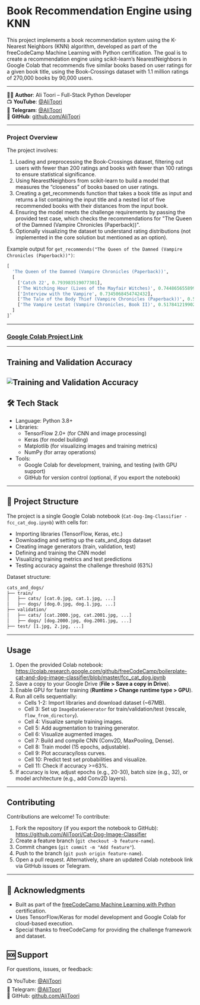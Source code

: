 # Book Recommendation Engine using KNN

This project implements a book recommendation system using the K-Nearest Neighbors (KNN) algorithm, developed as part of the freeCodeCamp Machine Learning with Python certification. The goal is to create a recommendation engine using scikit-learn’s NearestNeighbors in Google Colab that recommends five similar books based on user ratings for a given book title, using the Book-Crossings dataset with 1.1 million ratings of 270,000 books by 90,000 users.

---

👨‍💻 **Author**: Ali Toori – Full-Stack Python Developer  
📺 **YouTube**: [@AliToori](https://youtube.com/@AliToori)  
💬 **Telegram**: [@AliToori](https://t.me/@AliToori)  
📂 **GitHub**: [github.com/AliToori](https://github.com/AliToori)

---

### Project Overview
The project involves:
1. Loading and preprocessing the Book-Crossings dataset, filtering out users with fewer than 200 ratings and books with fewer than 100 ratings to ensure statistical significance.
2. Using NearestNeighbors from scikit-learn to build a model that measures the “closeness” of books based on user ratings.
3. Creating a get_recommends function that takes a book title as input and returns a list containing the input title and a nested list of five recommended books with their distances from the input book.
4. Ensuring the model meets the challenge requirements by passing the provided test case, which checks the recommendations for "The Queen of the Damned (Vampire Chronicles (Paperback))".
5. Optionally visualizing the dataset to understand rating distributions (not implemented in the core solution but mentioned as an option).

Example output for `get_recommends("The Queen of the Damned (Vampire Chronicles (Paperback))")`:

``` python
[
  'The Queen of the Damned (Vampire Chronicles (Paperback))',
  [
    ['Catch 22', 0.793983519077301], 
    ['The Witching Hour (Lives of the Mayfair Witches)', 0.7448656558990479], 
    ['Interview with the Vampire', 0.7345068454742432],
    ['The Tale of the Body Thief (Vampire Chronicles (Paperback))', 0.5376338362693787],
    ['The Vampire Lestat (Vampire Chronicles, Book II)', 0.5178412199020386]
  ]
]`
````
---

### [Google Colab Project Link](https://colab.research.google.com/drive/1jwf7bxxYvrg_ZnBXr8sQMam5sRezFCOw#scrollTo=la_Oz6oLlub6)

---
## Training and Validation Accuracy
![Training and Validation Accuracy](Training_and_Validation_Accuracy.png)
---

## 🛠 Tech Stack
* Language: Python 3.8+
* Libraries:
  * TensorFlow 2.0+ (for CNN and image processing)
  * Keras (for model building)
  * Matplotlib (for visualizing images and training metrics)
  * NumPy (for array operations)
* Tools:
  * Google Colab for development, training, and testing (with GPU support)
  * GitHub for version control (optional, if you export the notebook)

---

## 📂 Project Structure
The project is a single Google Colab notebook (`Cat-Dog-Img-Classifier - fcc_cat_dog.ipynb`) with cells for:
- Importing libraries (TensorFlow, Keras, etc.)
- Downloading and setting up the cats_and_dogs dataset
- Creating image generators (train, validation, test)
- Defining and training the CNN model
- Visualizing training metrics and test predictions
- Testing accuracy against the challenge threshold (63%)

Dataset structure:
```bash
cats_and_dogs/
├── train/
│   ├── cats/ [cat.0.jpg, cat.1.jpg, ...]
│   ├── dogs/ [dog.0.jpg, dog.1.jpg, ...]
├── validation/
│   ├── cats/ [cat.2000.jpg, cat.2001.jpg, ...]
│   ├── dogs/ [dog.2000.jpg, dog.2001.jpg, ...]
├── test/ [1.jpg, 2.jpg, ...]
```

---

## Usage
1. Open the provided Colab notebook: https://colab.research.google.com/github/freeCodeCamp/boilerplate-cat-and-dog-image-classifier/blob/master/fcc_cat_dog.ipynb
2. Save a copy to your Google Drive (**File > Save a copy in Drive**).
3. Enable GPU for faster training (**Runtime > Change runtime type > GPU**).
4. Run all cells sequentially:
   - Cells 1-2: Import libraries and download dataset (~67MB).
   - Cell 3: Set up `ImageDataGenerator` for train/validation/test (rescale, `flow_from_directory`).
   - Cell 4: Visualize sample training images.
   - Cell 5: Add augmentation to training generator.
   - Cell 6: Visualize augmented images.
   - Cell 7: Build and compile CNN (Conv2D, MaxPooling, Dense).
   - Cell 8: Train model (15 epochs, adjustable).
   - Cell 9: Plot accuracy/loss curves.
   - Cell 10: Predict test set probabilities and visualize.
   - Cell 11: Check if accuracy >=63%.
5. If accuracy is low, adjust epochs (e.g., 20-30), batch size (e.g., 32), or model architecture (e.g., add Conv2D layers).

---

## Contributing
Contributions are welcome! To contribute:
1. Fork the repository (if you export the notebook to GitHub): https://github.com/AliToori/Cat-Dog-Image-Classifier
2. Create a feature branch (`git checkout -b feature-name`).
3. Commit changes (`git commit -m "Add feature"`).
4. Push to the branch (`git push origin feature-name`).
5. Open a pull request.
Alternatively, share an updated Colab notebook link via GitHub issues or Telegram.

---

## 🙏 Acknowledgments
- Built as part of the [freeCodeCamp Machine Learning with Python](https://www.freecodecamp.org/learn/machine-learning-with-python) certification.
- Uses TensorFlow/Keras for model development and Google Colab for cloud-based execution.
- Special thanks to freeCodeCamp for providing the challenge framework and dataset.

## 🆘 Support
For questions, issues, or feedback:

📺 YouTube: [@AliToori](https://youtube.com/@AliToori)  
💬 Telegram: [@AliToori](https://t.me/@AliToori)  
📂 GitHub: [github.com/AliToori](https://github.com/AliToori)